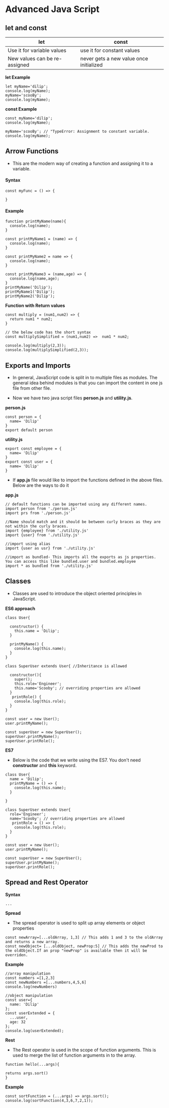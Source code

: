 # Advanced Java Script

## let and const

| let  | const |
| ------------- | ------------- |
| Use it for variable values | use it for constant values |
| New values can be re-assigned | never gets a new value once initialized|

**let Example**
```
let myName='dilip';
console.log(myName);
myName='scooBy';
console.log(myName);
```
**const Example**

```
const myName='dilip';
console.log(myName);

myName='scooBy'; // "TypeError: Assignment to constant variable.
console.log(myName);
```

## Arrow Functions

- This are the modern way of creating a function and assigning it to a variable.

#### Syntax

```
const myFunc = () => {

}
```

#### Example

```
function printMyName(name){
  console.log(name);
}

const printMyName1 = (name) => {
  console.log(name);
}

const printMyName2 = name => {
  console.log(name);
}

const printMyName3 = (name,age) => {
  console.log(name,age);
}
printMyName('Dilip');
printMyName1('Dilip');
printMyName2('Dilip');
```

**Function with Return values**

```
const multiply = (num1,num2) => {
  return num1 * num2;
}

// the below code has the short syntax
const multiplySimplified = (num1,num2) =>  num1 * num2;

console.log(multiply(2,3));
console.log(multiplySimplified(2,3));
```

## Exports and Imports

- In general, JavaScript code is split in to multiple files as modules. The general idea behind modules is that you can import the content in one js file from other file.

- Now we have two java script files **person.js** and **utility.js**.

**person.js**
```
const person = {
  name= 'Dilip'
}
export default person
```
**utility.js**
```
export const employee = {
  name= 'Dilip'
}
export const user = {
  name= 'Dilip'
}
```

- If **app.js** file would like to import the functions defined in the above files. Below are the ways to do it

**app.js**
```
// default functions can be imported using any different names.
import person from './person.js'
import prs from './person.js'

//Name should match and it should be between curly braces as they are not within the curly braces.
import {employee} from './utility.js'
import {user} from './utility.js'

//import using alias
import {user as usr} from './utility.js'

//import as bundled- This imports all the exports as js properties. You can access this like bundled.user and bundled.employee
import * as bundled from './utility.js'
```

## Classes
- Classes are used to introduce the object oriented principles in JavaScript.

**ES6 approach**
```
class User{

  constructor() {
    this.name = 'Dilip';
  }

  printMyName() {
    console.log(this.name);
  }
}

class SuperUser extends User{ //Inheritance is allowed

  constructor(){
    super();
    this.role='Engineer';
    this.name='Scooby'; // overriding properties are allowed
  }
   printRole() {
    console.log(this.role);
  }
}

const user = new User();
user.printMyName();

const superUser = new SuperUser();
superUser.printMyName();
superUser.printRole();
```

**ES7**
- Below is the code that we write using the ES7. You don't need **constructor** and **this** keyword.
```
class User{
  name = 'Dilip';
  printMyName = () => {
    console.log(this.name);
  }

}

class SuperUser extends User{
  role='Engineer';
  name='Scooby'; // overriding properties are allowed
   printRole = () => {
    console.log(this.role);
  }
}

const user = new User();
user.printMyName();

const superUser = new SuperUser();
superUser.printMyName();
superUser.printRole();
```

## Spread and Rest Operator

**Syntax**

```
...
```
**Spread**  

- The spread operator is used to split up array elements or object properties

```
const newArray=[...oldArray, 1,3] // This adds 1 and 3 to the oldArray and returns a new array.
const newObject= [...oldObject, newProp:5] // This adds the newProd to the oldObject.If an prop "newProp" is available then it will be overriden.
```

**Example**

```
//array manipulation
const numbers =[1,2,3]
const newNumbers =[...numbers,4,5,6]
console.log(newNumbers)

//object manipulation
const user={
  name: 'Dilip'
};
const userExtended = {
  ...user,
  age: 32
};
console.log(userExtended);
```

**Rest**  

- The Rest operator is used in the scope of function arguments. This is used to merge the list of function arguments in to the array.

```
function hello(...args){

returns args.sort()
}
```

**Example**

```
const sortFunction = (...args) => args.sort();
console.log(sortFunction(4,3,6,7,2,1));
```

